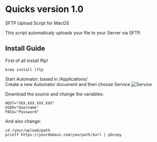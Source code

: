 # Quicks version 1.0
SFTP Upload Script for MacOS

This script automaticaly uploads your file to your Server via SFTP.
## Install Guide
First of all install lftp!  
```
brew install lftp
```
Start Automator, based in /Applications/  
Create a new Automator document and then choose Service
![Service](https://octodex.github.com/images/yaktocat.png)

Download the source and change the variables:
```
HOST="XXX.XXX.XXX.XXX"
USER="Username"
PASS="Password"
```
  And also change: 
```
cd /your/upload/path
printf https://yourdomain.com/yourpath/$url | pbcopy
```
